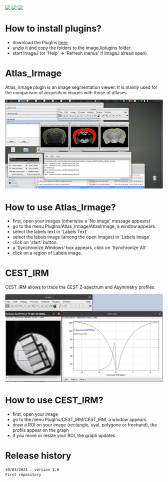 [![](https://img.shields.io/badge/java-8-yellow.svg)](https://www.java.com/fr/download/)
[![](https://img.shields.io/badge/platform-Linux%2C%20OSX%2C%20Windows-orange.svg)](#)
[![](https://img.shields.io/badge/works%20with-ImageJ-1abc9c.svg)](https://imagej.nih.gov/ij/)


# How to install plugins?

- download the PlugIns [here](https://github.com/montigno/PlugIns_ImageJ/archive/refs/heads/main.zip)
- unzip it and copy the folders to the ImageJ/plugins folder.
- start ImageJ (or 'Help' -> 'Refresh menus' if ImageJ alread open).

# Atlas_Irmage

Atlas_Irmage plugin is an image segmentation viewer.
It is mainly used for the comparison of acquisition images with those of atlases.

<p align="left">
<img src="https://github.com/montigno/PlugIns_ImageJ/blob/main/Screenshot_Atlas.jpg" width="600">
</p>

# How to use Atlas_Irmage?

- first, open your images (otherwise a 'No image' message appears)
- go to the menu PlugIns/Atlas_Irmage/AtlasIrmage, a window appears.
- select the labels text in 'Labels Text'
- select the labels image (among the open images) in 'Labels Image'.
- click on 'start' button.
- a 'Synchronize Windows' box appears, click on 'Synchronize All'
- click on a region of Labels image.


# CEST_IRM

CEST_IRM allows to trace the CEST Z-spectrum and Asymmetry profiles.

<p align="left">
<img src="https://github.com/montigno/PlugIns_ImageJ/blob/main/Screenshot_CEST.jpg" width="600">
</p>

# How to use CEST_IRM?

 - first, open your image
 - go to the menu PlugIns/CEST_IRM/CEST_IRM, a window appears.
 - draw a ROI on your image (rectangle, oval, polygone or freehand), the profils appear on the graph
 - if you move or resize your ROI, the graph updates

# Release history

    30/03/2021 : version 1.0
	First repository

